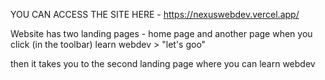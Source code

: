 YOU CAN ACCESS THE SITE HERE - https://nexuswebdev.vercel.app/

Website has two landing pages - home page and another page when you click (in the toolbar) learn webdev > "let's goo"

then it takes you to the second landing page where you can learn webdev
